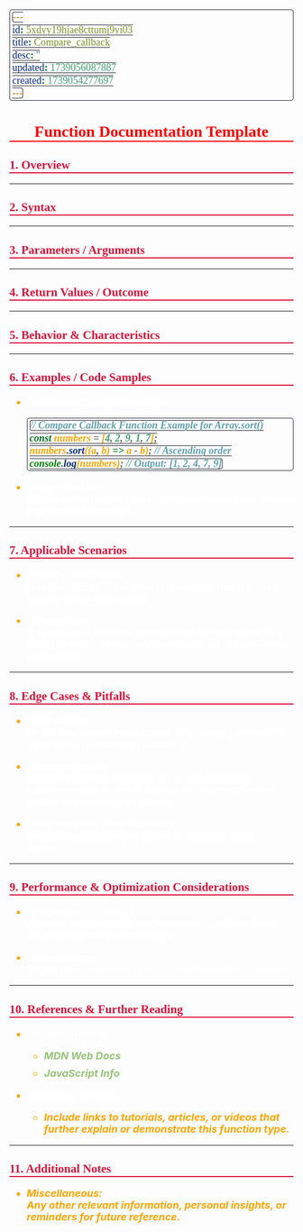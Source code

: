 ```yaml
---
id: 5xdyy19hjae8cttumj9yi03
title: Compare_callback
desc: ''
updated: 1739056087887
created: 1739054277697
---
```


<!--#region styles-->
<style>
    * {
        font-size: 18px;
    }
    h1 {
        color: red;
        font-weight: bold;
        border-bottom: 2px solid red;
        font-family: 'Algerian';
        text-align: center;
        font-size: 2em;
    }
    h2 {
        color: crimson;
        font-weight: bold;
        font-family: 'Algerian';
        border-bottom: 2px solid crimson;
        font-size: 1.5em;
    }
    h3 {
        color: rgb(255, 0, 127);
        font-weight: bold;
        text-decoration: underline;
        font-size: 1.2em;
        font-size: 1.2em;
    }
    h4 {
        color: rgb(0, 255, 255);
        font-weight: bold;
        text-decoration: underline;
        font-size: 1em;
    }
    h5 {
        color: darkblue;
        font-weight: bold;
        font-style: italic;
        font-size: 0.9em;
    }
    code {
        font-family: 'Cascadia Code';
        border: 1px solid #282a36;
        border-radius: 4px;
        padding: 1px 4px;
    }
    pre {
        font-family: 'Cascadia Code';
        border: 1px solid #282a36;
        border-radius: 4px;
        padding: 1px 4px;
    }
    p {
        font-style: 'Cascadia Code';
        color: white;
    }
    li {
        margin-bottom: 10px;
        font-style: italic;
        font-weight: bold;
        color: orange;
    }
    ul {
        margin-bottom: 10px;
        font-style: italic;
        font-weight: bold;
        color: orange;
    }
    b {
        font-weight: bold;
        color: rgb(255, 0, 0);
    }
    u {
        text-decoration: underline;
        font-weight: bold;
        font-style: italic;
    }
    a {
        color: #98c379;
        text-decoration: none;
    }
    a:hover {
        text-decoration: underline;
    }
    i {
        font-style: italic;
        color: yellow;
    }
    blockquote {
        background: rgba(255, 0, 127, 0.1); /* Light pink background */
        border-left: 5px solid rgb(255, 0, 127); /* Bold pink left border */
        padding: 10px 15px;
        margin: 10px 0;
        font-style: italic;
        font-weight: bold;
        color: white;
    }
</style>
<!--#endregion-->

# Function Documentation Template

## 1. Overview

---

## 2. Syntax

---

## 3. Parameters / Arguments

---

## 4. Return Values / Outcome

---

## 5. Behavior & Characteristics

---

## 6. Examples / Code Samples

-   **Advanced/Specific Example:**

    ```javascript
    // Compare Callback Function Example for Array.sort()
    const numbers = [4, 2, 9, 1, 7];
    numbers.sort((a, b) => a - b); // Ascending order
    console.log(numbers); // Output: [1, 2, 4, 7, 9]
    ```

-   **Usage Context:**  
    Explain when or why you might use these examples in real-world scenarios.

---

## 7. Applicable Scenarios

-   **Primary Use Cases:**  
    List specific cases or problems where this function type is especially useful.

-   **Alternatives:**  
    If applicable, discuss alternatives or variations (e.g., using Promises or async/await instead of traditional callbacks).

---

## 8. Edge Cases & Pitfalls

-   **Edge Cases:**  
    Detail any known edge cases (e.g., empty arrays for sort, missing callback functions).

-   **Common Pitfalls:**  
    Include common mistakes (e.g., not handling asynchronous errors in callbacks, incorrect return values in compare functions).

-   **Workarounds / Best Practices:**  
    Provide suggestions to avoid or manage these issues.

---

## 9. Performance & Optimization Considerations

-   **Performance Impact:**  
    Discuss any potential performance considerations when using this function type.

-   **Optimizations:**  
    Suggest improvements or optimizations if applicable.

---

## 10. References & Further Reading

-   **Documentation:**

    -   [MDN Web Docs](https://developer.mozilla.org/)
    -   [JavaScript Info](https://javascript.info/)

-   **Tutorials / Articles:**
    -   _Include links to tutorials, articles, or videos that further explain or demonstrate this function type._

---

## 11. Additional Notes

-   **Miscellaneous:**  
    Any other relevant information, personal insights, or reminders for future reference.
